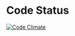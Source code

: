 # Code Status
[![Code Climate](https://codeclimate.com/github/aaronjwood/multilib/badges/gpa.svg)](https://codeclimate.com/github/aaronjwood/multilib)